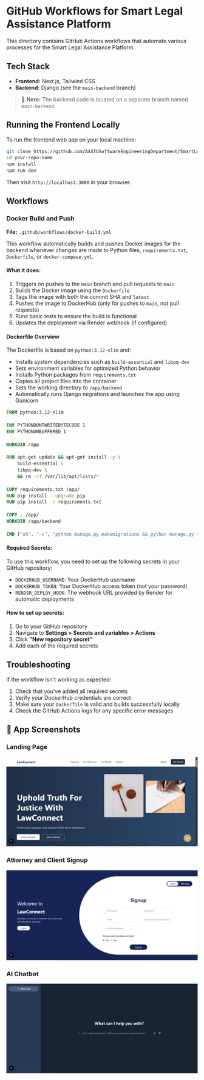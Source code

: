 # GitHub Workflows for Smart Legal Assistance Platform

This directory contains GitHub Actions workflows that automate various processes for the Smart Legal Assistance Platform.

## Tech Stack

- **Frontend:** Next.js, Tailwind CSS  
- **Backend:** Django (see the `main-backend` branch)

> 🔁 **Note:** The backend code is located on a separate branch named `main-backend`.

## Running the Frontend Locally

To run the frontend web app on your local machine:

```bash
git clone https://github.com/AASTUSoftwareEngineeringDepartment/SmartLegalAssistanceAttorneyFindingPlatform.git
cd your-repo-name
npm install
npm run dev
```

Then visit `http://localhost:3000` in your browser.

## Workflows

### Docker Build and Push

**File:** `.github/workflows/docker-build.yml`

This workflow automatically builds and pushes Docker images for the backend whenever changes are made to Python files, `requirements.txt`, `Dockerfile`, or `docker-compose.yml`.

#### What it does:

1. Triggers on pushes to the `main` branch and pull requests to `main`
2. Builds the Docker image using the `Dockerfile`
3. Tags the image with both the commit SHA and `latest`
4. Pushes the image to DockerHub (only for pushes to `main`, not pull requests)
5. Runs basic tests to ensure the build is functional
6. Updates the deployment via Render webhook (if configured)

#### Dockerfile Overview

The Dockerfile is based on `python:3.12-slim` and:

- Installs system dependencies such as `build-essential` and `libpq-dev`
- Sets environment variables for optimized Python behavior
- Installs Python packages from `requirements.txt`
- Copies all project files into the container
- Sets the working directory to `/app/backend`
- Automatically runs Django migrations and launches the app using Gunicorn

```dockerfile
FROM python:3.12-slim

ENV PYTHONDONTWRITEBYTECODE 1
ENV PYTHONUNBUFFERED 1

WORKDIR /app

RUN apt-get update && apt-get install -y \
    build-essential \
    libpq-dev \
    && rm -rf /var/lib/apt/lists/*

COPY requirements.txt /app/
RUN pip install --upgrade pip
RUN pip install -r requirements.txt

COPY . /app/
WORKDIR /app/backend

CMD ["sh", "-c", "python manage.py makemigrations && python manage.py migrate && gunicorn legal.wsgi:application --bind 0.0.0.0:$PORT"]
```

#### Required Secrets:

To use this workflow, you need to set up the following secrets in your GitHub repository:

- `DOCKERHUB_USERNAME`: Your DockerHub username
- `DOCKERHUB_TOKEN`: Your DockerHub access token (not your password)
- `RENDER_DEPLOY_HOOK`: The webhook URL provided by Render for automatic deployments

#### How to set up secrets:

1. Go to your GitHub repository
2. Navigate to **Settings > Secrets and variables > Actions**
3. Click **"New repository secret"**
4. Add each of the required secrets

## Troubleshooting

If the workflow isn't working as expected:

1. Check that you've added all required secrets
2. Verify your DockerHub credentials are correct
3. Make sure your `Dockerfile` is valid and builds successfully locally
4. Check the GitHub Actions logs for any specific error messages 

## 📸 App Screenshots

### Landing Page
![Landing Page](./assets/landing-page.png)

### Attorney and Client Signup
![Signup](./assets/attorney-client-signup.png)

### AI Chatbot
![AI Chatbot](./assets/ai-chatbot.png)

